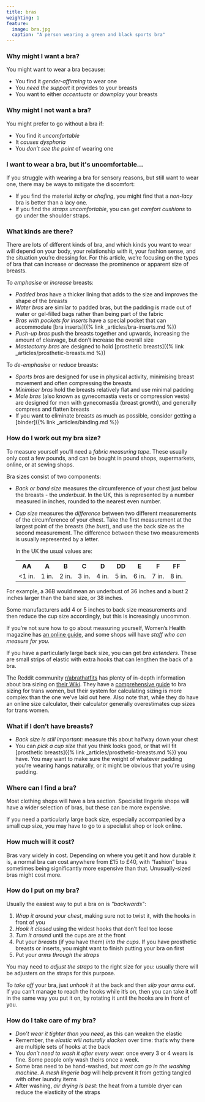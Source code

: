 ```yaml
---
title: bras
weighting: 1
feature:
  image: bra.jpg
  caption: "A person wearing a green and black sports bra"
---
```

### Why might I want a bra?
You might want to wear a bra because:

* You find it *gender-affirming* to wear one
* You *need the support* it provides to your breasts
* You want to either *accentuate* or *downplay* your breasts

### Why might I not want a bra?
You might prefer to go without a bra if:

* You find it *uncomfortable*
* It *causes dysphoria*
* You *don’t see the point* of wearing one

### I want to wear a bra, but it's uncomfortable...

If you struggle with wearing a bra for sensory reasons, but still want to wear one, there may be ways to mitigate the discomfort:
* If you find the material *itchy* or *chafing*, you might find that a *non-lacy* bra is better than a lacy one.
* If you find the *straps uncomfortable*, you can get *comfort cushions* to go under the shoulder straps.

### What kinds are there?

There are lots of different kinds of bra, and which kinds you want to wear will depend on your body, your relationship with it, your fashion sense, and the situation you’re dressing for. For this article, we’re focusing on the types of bra that can increase or decrease the prominence or apparent size of breasts.

To *emphasise* or *increase* breasts:

* *Padded bras* have a thicker lining that adds to the size and improves the shape of the breasts
* *Water bras* are similar to padded bras, but the padding is made out of water or gel-filled bags rather than being part of the fabric
* *Bras with pockets for inserts* have a special pocket that can accommodate [bra inserts]({% link _articles/bra-inserts.md %})
* *Push-up bras* push the breasts together and upwards, increasing the amount of cleavage, but don’t increase the overall size
* *Mastectomy bras* are designed to hold [prosthetic breasts]({% link _articles/prosthetic-breasts.md %})

To *de-emphasise* or *reduce* breasts:

* *Sports bras* are designed for use in physical activity, minimising breast movement and often compressing the breasts
* *Minimiser bras* hold the breasts relatively flat and use minimal padding
* *Male bras* (also known as gynecomastia vests or compression vests) are designed for men with gynecomastia (breast growth), and generally compress and flatten breasts
* If you want to eliminate breasts as much as possible, consider getting a [binder]({% link _articles/binding.md %})


### How do I work out my bra size?
To measure yourself you’ll need a *fabric measuring tape*. These usually only cost a few pounds, and can be bought in pound shops, supermarkets, online, or at sewing shops.

Bra sizes consist of two components:

* *Back or band size* measures the circumference of your chest just below the breasts - the *underbust*. In the UK, this is represented by a number measured in inches, rounded to the nearest even number.
* *Cup size* measures the *difference* between two different measurements of the circumference of your chest. Take the first measurement at the largest point of the breasts (the *bust*), and use the back size as the second measurement. The difference between these two measurements is usually represented by a letter.

  In the UK the usual values are:

  <table class="size-table">
    <tr>
      <th>AA</th>
      <th>A</th>
      <th>B</th>
      <th>C</th>
      <th>D</th>
      <th>DD</th>
      <th>E</th>
      <th>F</th>
      <th>FF</th>
    </tr>
    <tr>
      <td>&lt;1 in.</td>
      <td>1 in.</td>
      <td>2 in.</td>
      <td>3 in.</td>
      <td>4 in.</td>
      <td>5 in.</td>
      <td>6 in.</td>
      <td>7 in.</td>
      <td>8 in.</td>
    </tr>
  </table>

For example, a 36B would mean an underbust of 36 inches and a bust 2 inches larger than the band size, or 38 inches.

Some manufacturers add 4 or 5 inches to back size measurements and then reduce the cup size accordingly, but this is increasingly uncommon.

If you’re not sure how to go about measuring yourself, Women’s Health magazine has [an online guide](https://www.womenshealthmag.com/uk/gym-wear/a700109/how-to-measure-bra-size/), and some shops will have *staff who can measure for you*.

If you have a particularly large back size, you can get *bra extenders*. These are small strips of elastic with extra hooks that can lengthen the back of a bra.

The Reddit community [r/abrathatfits](https://www.reddit.com/r/abrathatfits) has plenty of in-depth information about bra sizing on [their Wiki](https://www.reddit.com/r/abrathatfits/wiki/index). They have a [comprehensive guide](https://www.reddit.com/r/ABraThatFits/wiki/mtfguide/) to bra sizing for trans women, but their system for calculating sizing is more complex than the one we’ve laid out here. Also note that, while they do have an online size calculator, their calculator generally overestimates cup sizes for trans women.

### What if I don’t have breasts?

* *Back size is still important:* measure this about halfway down your chest
* You can *pick a cup size* that you think looks good, or that will fit [prosthetic breasts]({% link _articles/prosthetic-breasts.md %}) you have. You may want to make sure the weight of whatever padding you're wearing hangs naturally, or it might be obvious that you're using padding.

### Where can I find a bra?

Most clothing shops will have a bra section. Specialist lingerie shops will have a wider selection of bras, but these can be more expensive.

If you need a particularly large back size, especially accompanied by a small cup size, you may have to go to a specialist shop or look online.

### How much will it cost?

Bras vary widely in cost. Depending on where you get it and how durable it is, a normal bra can cost anywhere from £15 to £40, with “fashion” bras sometimes being significantly more expensive than that. Unusually-sized bras might cost more.

### How do I put on my bra?

Usually the easiest way to put a bra on is *"backwards"*:

1. *Wrap it around your chest*, making sure not to twist it, with the hooks in front of you
2. *Hook it closed* using the widest hooks that don’t feel too loose
3. *Turn it around* until the cups are at the front
4. Put your *breasts* (if you have them) *into the cups*. If you have prosthetic breasts or inserts, you might want to finish putting your bra on first
5. Put your *arms through the straps*

You may need to *adjust the straps* to the right size for you: usually there will be adjusters on the straps for this purpose.

To *take off* your bra, just *unhook it* at the back and then *slip your arms out*. If you can’t manage to reach the hooks while it’s on, then you can take it off in the same way you put it on, by rotating it until the hooks are in front of you.

### How do I take care of my bra?

* *Don’t wear it tighter than you need*, as this can weaken the elastic
* Remember, the *elastic will naturally slacken* over time: that’s why there are multiple sets of hooks at the back
* You *don’t need to wash it after every wear*: once every 3 or 4 wears is fine. Some people only wash theirs once a week.
* Some bras need to be hand-washed, but *most can go in the washing machine*. A *mesh lingerie bag* will help prevent it from getting tangled with other laundry items
* After washing, *air drying is best*: the heat from a tumble dryer can reduce the elasticity of the straps
